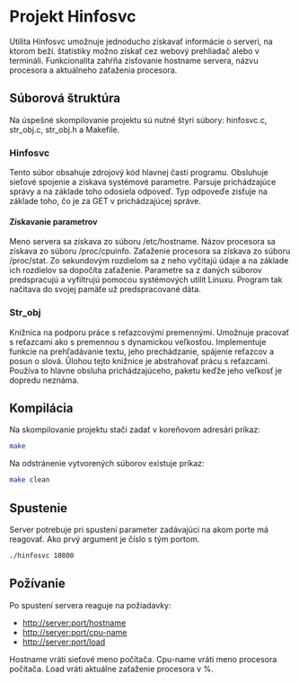 # Projekt Hinfosvc

Utilita Hinfosvc umožnuje jednoducho získavať informácie o serveri, na ktorom beží. štatistiky možno získať cez webový prehliadač alebo v termináli. Funkcionalita zahŕňa zisťovanie hostname servera, názvu procesora a aktuálneho zaťaženia procesora.

## Súborová štruktúra

Na úspešné skompilovanie projektu sú nutné štyri súbory: hinfosvc.c, str_obj.c, str_obj.h a Makefile.

### Hinfosvc

Tento súbor obsahuje zdrojový kód hlavnej časti programu. Obsluhuje sieťové spojenie a získava systémové parametre. Parsuje prichádzajúce správy a na základe toho odosiela odpoveď. Typ odpoveďe zisťuje na základe toho, čo je za GET v prichádzajúcej správe.

#### Získavanie parametrov

Meno servera sa získava zo súboru /etc/hostname. Názov procesora sa získava zo súboru /proc/cpuinfo. Zaťaženie procesora sa získava zo súboru /proc/stat. Zo sekundovým rozdielom sa z neho vyčitajú údaje a na základe ich rozdielov sa dopočíta zaťaženie. Parametre sa z daných súborov predspracujú a vyfiltrujú pomocou systémových utilít Linuxu. Program tak načitava do svojej pamäťe už predspracované dáta.

### Str_obj

Knižnica na podporu práce s reťazcovými premennými. Umožnuje pracovať s reťazcami ako s premennou s dynamickou veľkosťou. Implementuje funkcie na prehľadávanie textu, jeho prechádzanie, spájenie reťazcov a posun o slová. Ǔlohou tejto knižnice je abstrahovať prácu s reťazcami. Používa to hlavne obsluha prichádzajúceho, paketu keďže jeho veľkosť je dopredu neznáma.

## Kompilácia

Na skompilovanie projektu stači zadať v koreňovom adresári príkaz:

```bash
make
```

Na odstránenie vytvorených súborov existuje príkaz:

```bash
make clean
```

## Spustenie

Server potrebuje pri spustení parameter zadávajúci na akom porte má reagovať. Ako prvý argument je číslo s tým portom.

```bash
./hinfosvc 10800
```

## Požívanie

Po spustení servera reaguje na požiadavky:

* <http://server:port/hostname>
* <http://server:port/cpu-name>
* <http://server:port/load>

Hostname vráti sieťové meno počítača. Cpu-name vráti meno procesora počítača. Load vráti aktuálne zaťaženie procesora v %.
